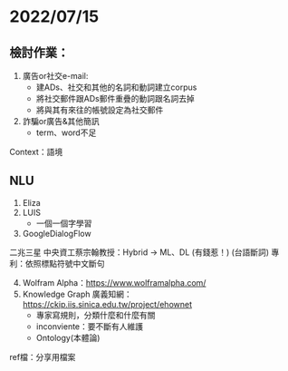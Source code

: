 # 2022/07/15
##  檢討作業：
1. 廣告or社交e-mail:
    - 建ADs、社交和其他的名詞和動詞建立corpus
    - 將社交郵件跟ADs郵件重疊的動詞跟名詞去掉
    - 將與其有來往的帳號設定為社交郵件
2. 詐騙or廣告&其他簡訊
    - term、word不足
        
        
Context：語境

## NLU
1. Eliza
2. LUIS
    - 一個一個字學習
3. GoogleDialogFlow

二兆三星
中央資工蔡宗翰教授：Hybrid → ML、DL (有錢惹！)
(台語斷詞)
專利：依照標點符號中文斷句
    
4. Wolfram Alpha：https://www.wolframalpha.com/
5. Knowledge Graph 廣義知網：https://ckip.iis.sinica.edu.tw/project/ehownet
    - 專家寫規則，分類什麼和什麼有關
    - inconviente：要不斷有人維護
    - Ontology(本體論)

ref檔：分享用檔案
